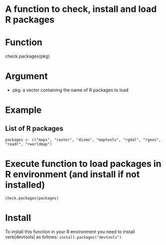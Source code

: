 # A function to check, install and load R packages

# Function
check.packages(pkg)

# Argument
- pkg: a vector containing the name of R packages to load

# Example
## List of R packages
`packages <- c("maps", "raster", "dismo", "maptools", "rgdal", "rgeos", "readr", "rworldmap")`
# Execute function to load packages in R environment (and install if not installed)
`check.packages(packages)`

# Install
To install this function in your R environment you need to install verb|devtools| as follows:
`install.packages("devtools")`



